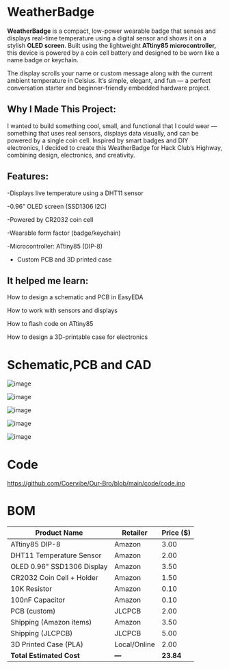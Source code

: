 # WeatherBadge

**WeatherBadge** is a compact, low-power wearable badge that senses and displays real-time temperature using a digital sensor and shows it on a stylish **OLED screen**. Built using the lightweight **ATtiny85 microcontroller,** this device is powered by a coin cell battery and designed to be worn like a name badge or keychain.

The display scrolls your name or custom message along with the current ambient temperature in Celsius. It’s simple, elegant, and fun — a perfect conversation starter and beginner-friendly embedded hardware project.

## Why I Made This Project:

I wanted to build something cool, small, and functional that I could wear — something that uses real sensors, displays data visually, and can be powered by a single coin cell. Inspired by smart badges and DIY electronics, I decided to create this WeatherBadge for Hack Club’s Highway, combining design, electronics, and creativity.


## Features:

-Displays live temperature using a DHT11 sensor

-0.96” OLED screen (SSD1306 I2C)

-Powered by CR2032 coin cell

-Wearable form factor (badge/keychain)

-Microcontroller: ATtiny85 (DIP-8)

- Custom PCB and 3D printed case


## It helped me learn:

How to design a schematic and PCB in EasyEDA

How to work with sensors and displays

How to flash code on ATtiny85

How to design a 3D-printable case for electronics

# Schematic,PCB and CAD

![image](https://github.com/Coervibe/Our-Bro/blob/main/pcb/schematic.png)

![image](https://github.com/Coervibe/Our-Bro/blob/main/pcb/3d%20pcb.png)

![image](https://github.com/Coervibe/Our-Bro/blob/main/pcb/pcb.png)

![image](https://github.com/Coervibe/Our-Bro/blob/main/cad/case1.png)

![image](https://github.com/Coervibe/Our-Bro/blob/main/cad/case2.png)

# Code

https://github.com/Coervibe/Our-Bro/blob/main/code/code.ino

# BOM

| Product Name | Retailer | Price ($) |
| --- | --- | --- |
| ATtiny85 DIP-8 | Amazon | 3.00 |
| DHT11 Temperature Sensor | Amazon | 2.00 |
| OLED 0.96" SSD1306 Display | Amazon | 3.50 |
| CR2032 Coin Cell + Holder | Amazon | 1.50 |
| 10K Resistor | Amazon | 0.10 |
| 100nF Capacitor | Amazon | 0.10 |
| PCB (custom) | JLCPCB | 2.00 |
| Shipping (Amazon items) | Amazon | 3.50 |
| Shipping (JLCPCB) | JLCPCB | 5.00 |
| 3D Printed Case (PLA) | Local/Online | 2.00 |
| **Total Estimated Cost** | **—** | **23.84** |
